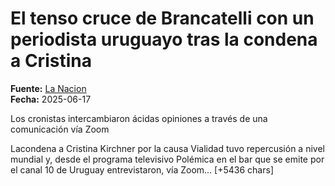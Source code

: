 # El tenso cruce de Brancatelli con un periodista uruguayo tras la condena a Cristina

**Fuente:** [La Nacion](https://www.lanacion.com.ar/espectaculos/el-tenso-cruce-de-brancatelli-con-un-periodista-uruguayo-tras-la-condena-a-cristina-nid17062025/)  
**Fecha:** 2025-06-17

Los cronistas intercambiaron ácidas opiniones a través de una comunicación vía Zoom

Lacondena a Cristina Kirchner por la causa Vialidad tuvo repercusión a nivel mundial y, desde el programa televisivo Polémica en el bar que se emite por el canal 10 de Uruguay entrevistaron, vía Zoom… [+5436 chars]
